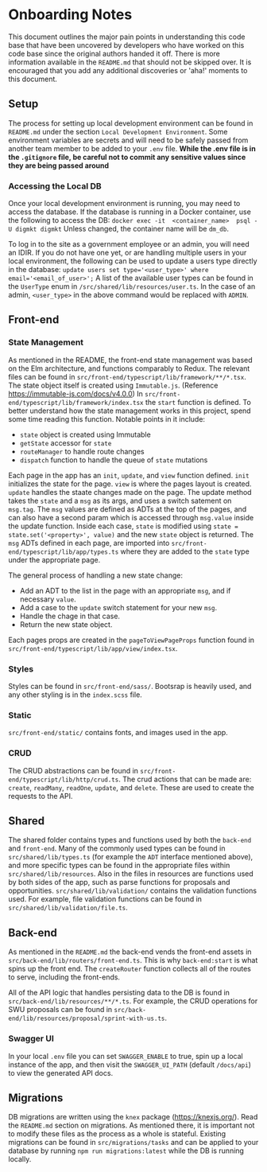 # Onboarding Notes

This document outlines the major pain points in understanding this code base that have been uncovered by developers who have worked on this code base since the original authors handed it off. There is more information available in the `README.md` that should not be skipped over. It is encouraged that you add any additional discoveries or 'aha!' moments to this document.

## Setup
The process for setting up local development environment can be found in `README.md` under the section `Local Development Environment`. Some environment variables are secrets and will need to be safely passed from another team member to be added to your `.env` file.
**While the .env file is in the `.gitignore` file, be careful not to commit any sensitive values since they are being passed around**

### Accessing the Local DB
Once your local development environment is running, you may need to access the database. If the database is running in a Docker container, use the following to access the DB:
`docker exec -it  <container_name>  psql -U digmkt digmkt`
Unless changed, the container name will be `dm_db`.

To log in to the site as a government employee or an admin, you will need an IDIR. If you do not have one yet, or are handling multiple users in your local environment, the following can be used to update a users type directly in the database:
`update users set type='<user_type>' where email='<email_of_user>';`
A list of the available user types can be found in the `UserType` enum in `/src/shared/lib/resources/user.ts`. In the case of an admin, `<user_type>` in the above command would be replaced with `ADMIN`.

## Front-end

### State Management
As mentioned in the README, the front-end state management was based on the Elm architecture, and functions comparably to Redux. The relevant files can be found in
`src/front-end/typescript/lib/framework/**/*.tsx`. The state object itself is created using `Immutable.js`. (Reference https://immutable-js.com/docs/v4.0.0)
In `src/front-end/typescript/lib/framework/index.tsx` the `start` function is defined. To better understand how the state management works in this project, spend some time reading this function. Notable points in it include:
- `state` object is created using Immutable
- `getState` accessor for `state`
- `routeManager` to handle route changes
- `dispatch` function to handle the queue of `state` mutations

Each page in the app has an `init`, `update`, and `view` function defined.
`init` initializes the state for the page.
`view` is where the pages layout is created.
`update` handles the staate changes made on the page. The update method takes the `state` and a `msg` as its args, and uses a switch satement on `msg.tag`. The `msg` values are defined as ADTs at the top of the pages, and can also have a second param which is accessed through `msg.value` inside the update function. Inside each case, `state` is modified using `state = state.set('<property>', value)` and the new `state` object is returned. The `msg` ADTs defined in each page, are imported into `src/front-end/typescript/lib/app/types.ts` where they are added to the `state` type under the appropriate page.

The general process of handling a new state change:
- Add an ADT to the list in the page with an appropriate `msg`, and if necessary `value`.
- Add a case to the `update` switch statement for your new `msg`.
- Handle the chage in that case.
- Return the new state object.

Each pages props are created in the `pageToViewPageProps` function found in `src/front-end/typescript/lib/app/view/index.tsx`.

### Styles
Styles can be found in `src/front-end/sass/`. Bootsrap is heavily used, and any other styling is in the `index.scss` file.

### Static
`src/front-end/static/` contains fonts, and images used in the app.

### CRUD
The CRUD abstractions can be found in `src/front-end/typescript/lib/http/crud.ts`. The crud actions that can be made are:
`create`, `readMany`, `readOne`, `update`, and `delete`. These are used to create the requests to the API.

## Shared
The shared folder contains types and functions used by both the `back-end` and `front-end`. Many of the commonly used types can be found in `src/shared/lib/types.ts` (for example the `ADT` interface mentioned above), and more specific types can be found in the appropriate files within `src/shared/lib/resources`. Also in the files in resources are functions used by both sides of the app, such as parse functions for proposals and opportunities.
`src/shared/lib/validation/` contains the validation functions used. For example, file validation functions can be found in `src/shared/lib/validation/file.ts`.

## Back-end
As mentioned in the `README.md` the back-end vends the front-end assets in `src/back-end/lib/routers/front-end.ts`. This is why `back-end:start` is what spins up the front end. The `createRouter` function collects all of the routes to serve, including the front-ends.

All of the API logic that handles persisting data to the DB is found in `src/back-end/lib/resources/**/*.ts`. For example, the CRUD operations for SWU proposals can be found in `src/back-end/lib/resources/proposal/sprint-with-us.ts`.

### Swagger UI
In your local `.env` file you can set `SWAGGER_ENABLE` to true, spin up a local instance of the app, and then visit the `SWAGGER_UI_PATH` (default `/docs/api`) to view the generated API docs.

## Migrations
DB migrations are written using the `knex` package (https://knexjs.org/). Read the `README.md` section on migrations. As mentioned there, it is important not to modify these files as the process as a whole is stateful. Existing migrations can be found in `src/migrations/tasks` and can be applied to your database by running `npm run migrations:latest` while the DB is running locally.

